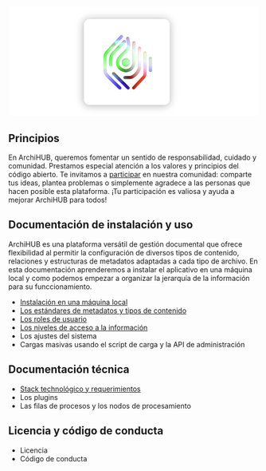 ![logo](imagenes/logo.png)

## Principios

En ArchiHUB, queremos fomentar un sentido de responsabilidad, cuidado y comunidad. Prestamos especial atención a los valores y principios del código abierto. Te invitamos a [participar](https://github.com/orgs/Archihub-App/discussions) en nuestra comunidad: comparte tus ideas, plantea problemas o simplemente agradece a las personas que hacen posible esta plataforma. ¡Tu participación es valiosa y ayuda a mejorar ArchiHUB para todos!

## Documentación de instalación y uso

ArchiHUB es una plataforma versátil de gestión documental que ofrece flexibilidad al permitir la configuración de diversos tipos de contenido, relaciones y estructuras de metadatos adaptadas a cada tipo de archivo. En esta documentación aprenderemos a instalar el aplicativo en una máquina local y como podemos empezar a organizar la jerarquía de la información para su funccionamiento.

- [Instalación en una máquina local](install_local.md)
- [Los estándares de metadatos y tipos de contenido](estandares.md)
- [Los roles de usuario](roles.md)
- [Los niveles de acceso a la información](acceso.md)
- Los ajustes del sistema
- Cargas masivas usando el script de carga y la API de administración

## Documentación técnica

- [Stack technológico y requerimientos](stack.md)
- Los plugins
- Las filas de procesos y los nodos de procesamiento

## Licencia y código de conducta

- Licencia
- Código de conducta